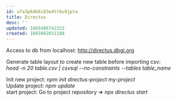 ```yaml
---
id: u7a3p64b6i83w4tt6u9jpta
title: Directus
desc: ''
updated: 1665406742323
created: 1665062031188
---
```


Access to db from localhost: http://directus.dbgi.org

Generate table layout to create new table before importing csv:    
*head -n 20 table.csv | csvsql --no-constraints --tables table_name* 

Init new project: *npm init directus-project my-project*    
Update project: *npm update*     
start project: Go to project repository => *npx directus start*    
